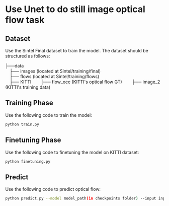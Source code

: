 # Use Unet to do still image optical flow task

## Dataset
Use the Sintel Final dataset to train the model. The dataset should be structured as follows:

├──data  
&ensp;&ensp;├── images (located at Sintel/training/final)  
&ensp;&ensp;├── flows (located at Sintel/training/flows)  
&ensp;&ensp;├── KITTI
&ensp;&ensp;&ensp;&ensp;├── flow_occ (KITTI's optical flow GT)
&ensp;&ensp;&ensp;&ensp;├── image_2 (KITTI's training data)


## Training Phase
Use the following code to train the model:

```bash
python train.py
```

## Finetuning Phase
Use the following code to finetuning the model on KITTI dataset:

```bash
python finetuning.py
```

## Predict
Use the following code to predict optical flow:
```bash
python predict.py --model model_path(in checkpoints folder) --input input_image_path --output output.png

```
